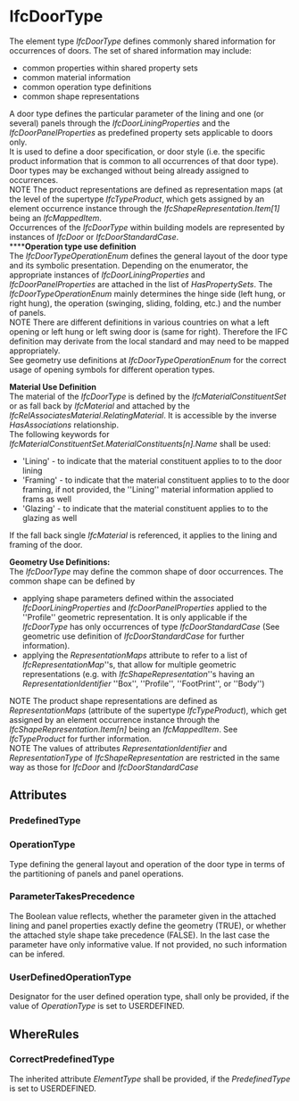 # IfcDoorType

The element type _IfcDoorType_ defines commonly shared information for occurrences of doors. The set of shared information may include:  
* common properties within shared property sets
* common material information
* common operation type definitions
* common shape representations

  
A door type defines the particular parameter of the lining and one (or several) panels through the _IfcDoorLiningProperties_ and the _IfcDoorPanelProperties_ as predefined property sets applicable to doors only.  
It is used to define a door specification, or door style (i.e. the specific product information that is common to all occurrences of that door type). Door types may be exchanged without being already assigned to occurrences.  
NOTE The product representations are defined as representation maps (at the level of the supertype _IfcTypeProduct_, which gets assigned by an element occurrence instance through the _IfcShapeRepresentation.Item[1]_ being an _IfcMappedItem_.  
Occurrences of the _IfcDoorType_ within building models are represented by instances of _IfcDoor_ or _IfcDoorStandardCase_.  
******Operation type use definition**  
The _IfcDoorTypeOperationEnum_ defines the general layout of the door type and its symbolic presentation. Depending on the enumerator, the appropriate instances of _IfcDoorLiningProperties_ and _IfcDoorPanelProperties_ are attached in the list of _HasPropertySets_. The _IfcDoorTypeOperationEnum_ mainly determines the hinge side (left hung, or right hung), the operation (swinging, sliding, folding, etc.) and the number of panels.  
NOTE There are different definitions in various countries on what a left opening or left hung or left swing door is (same for right). Therefore the IFC definition may derivate from the local standard and may need to be mapped appropriately.  
See geometry use definitions at _IfcDoorTypeOperationEnum_ for the correct usage of opening symbols for different operation types.  
  
**Material Use Definition**  
The material of the _IfcDoorType_ is defined by the _IfcMaterialConstituentSet_ or as fall back by _IfcMaterial_ and attached by the _IfcRelAssociatesMaterial_._RelatingMaterial_. It is accessible by the inverse _HasAssociations_ relationship.  
The following keywords for _IfcMaterialConstituentSet.MaterialConstituents[n].Name_ shall be used:  
* 'Lining' - to indicate that the material constituent applies to to the door lining
* 'Framing' - to indicate that the material constituent applies to to the door framing, if not provided, the ''Lining'' material information applied to frams as well
* 'Glazing' - to indicate that the material constituent applies to to the glazing as well

  
If the fall back single _IfcMaterial_ is referenced, it applies to the lining and framing of the door.  
  
**Geometry Use Definitions:**  
The _IfcDoorType_ may define the common shape of door occurrences. The common shape can be defined by  
* applying shape parameters defined within the associated _IfcDoorLiningProperties_ and _IfcDoorPanelProperties_ applied to the ''Profile'' geometric representation. It is only applicable if the _IfcDoorType_ has only occurrences of type _IfcDoorStandardCase_ (See geometric use definition of _IfcDoorStandardCase_ for further information).
* applying the _RepresentationMaps_ attribute to refer to a list of _IfcRepresentationMap_''s, that allow for multiple geometric representations (e.g. with _IfcShapeRepresentation_''s having an _RepresentationIdentifier_ ''Box'', ''Profile'', ''FootPrint'', or ''Body'')

  
NOTE The product shape representations are defined as _RepresentationMaps_ (attribute of the supertype _IfcTypeProduct_), which get assigned by an element occurrence instance through the _IfcShapeRepresentation.Item[n]_ being an _IfcMappedItem_. See _IfcTypeProduct_ for further information.   
NOTE The values of attributes _RepresentationIdentifier_ and _RepresentationType_ of _IfcShapeRepresentation_ are restricted in the same way as those for _IfcDoor_ and _IfcDoorStandardCase_

## Attributes

### PredefinedType


### OperationType
Type defining the general layout and operation of the door type in terms of the partitioning of panels and panel operations.

### ParameterTakesPrecedence
The Boolean value reflects, whether the parameter given in the attached lining and panel properties exactly define the geometry (TRUE), or whether the attached style shape take precedence (FALSE). In the last case the parameter have only informative value. If not provided, no such information can be infered.

### UserDefinedOperationType
Designator for the user defined operation type, shall only be provided, if the value of _OperationType_ is set to USERDEFINED.

## WhereRules

### CorrectPredefinedType
The inherited attribute _ElementType_ shall be provided, if the _PredefinedType_ is set to USERDEFINED.
